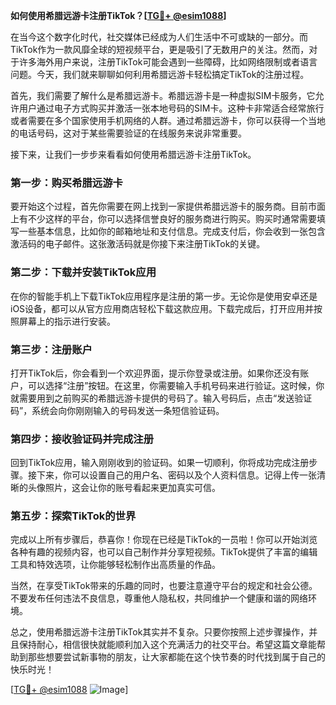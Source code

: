 **如何使用希腊远游卡注册TikTok？[[TG💪+ @esim1088](https://t.me/s/esim1088)]**

在当今这个数字化时代，社交媒体已经成为人们生活中不可或缺的一部分。而TikTok作为一款风靡全球的短视频平台，更是吸引了无数用户的关注。然而，对于许多海外用户来说，注册TikTok可能会遇到一些障碍，比如网络限制或者语言问题。今天，我们就来聊聊如何利用希腊远游卡轻松搞定TikTok的注册过程。

首先，我们需要了解什么是希腊远游卡。希腊远游卡是一种虚拟SIM卡服务，它允许用户通过电子方式购买并激活一张本地号码的SIM卡。这种卡非常适合经常旅行或者需要在多个国家使用手机网络的人群。通过希腊远游卡，你可以获得一个当地的电话号码，这对于某些需要验证的在线服务来说非常重要。

接下来，让我们一步步来看看如何使用希腊远游卡注册TikTok。

### 第一步：购买希腊远游卡

要开始这个过程，首先你需要在网上找到一家提供希腊远游卡的服务商。目前市面上有不少这样的平台，你可以选择信誉良好的服务商进行购买。购买时通常需要填写一些基本信息，比如你的邮箱地址和支付信息。完成支付后，你会收到一张包含激活码的电子邮件。这张激活码就是你接下来注册TikTok的关键。

### 第二步：下载并安装TikTok应用

在你的智能手机上下载TikTok应用程序是注册的第一步。无论你是使用安卓还是iOS设备，都可以从官方应用商店轻松下载这款应用。下载完成后，打开应用并按照屏幕上的指示进行安装。

### 第三步：注册账户

打开TikTok后，你会看到一个欢迎界面，提示你登录或注册。如果你还没有账户，可以选择“注册”按钮。在这里，你需要输入手机号码来进行验证。这时候，你就需要用到之前购买的希腊远游卡提供的号码了。输入号码后，点击“发送验证码”，系统会向你刚刚输入的号码发送一条短信验证码。

### 第四步：接收验证码并完成注册

回到TikTok应用，输入刚刚收到的验证码。如果一切顺利，你将成功完成注册步骤。接下来，你可以设置自己的用户名、密码以及个人资料信息。记得上传一张清晰的头像照片，这会让你的账号看起来更加真实可信。

### 第五步：探索TikTok的世界

完成以上所有步骤后，恭喜你！你现在已经是TikTok的一员啦！你可以开始浏览各种有趣的视频内容，也可以自己制作并分享短视频。TikTok提供了丰富的编辑工具和特效选项，让你能够轻松制作出高质量的作品。

当然，在享受TikTok带来的乐趣的同时，也要注意遵守平台的规定和社会公德。不要发布任何违法不良信息，尊重他人隐私权，共同维护一个健康和谐的网络环境。

总之，使用希腊远游卡注册TikTok其实并不复杂。只要你按照上述步骤操作，并且保持耐心，相信很快就能顺利加入这个充满活力的社交平台。希望这篇文章能帮助到那些想要尝试新事物的朋友，让大家都能在这个快节奏的时代找到属于自己的快乐时光！

[[TG💪+ @esim1088](https://t.me/s/esim1088) ![Image](https://i.postimg.cc/4NQfJmqS/Snipaste-2025-05-13-00-14-12.png)]